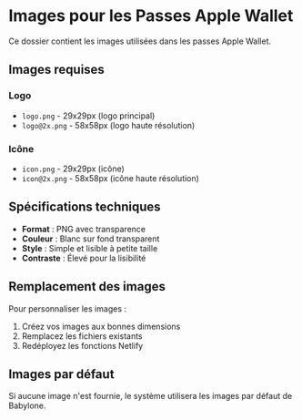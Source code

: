 # Images pour les Passes Apple Wallet

Ce dossier contient les images utilisées dans les passes Apple Wallet.

## Images requises

### Logo
- `logo.png` - 29x29px (logo principal)
- `logo@2x.png` - 58x58px (logo haute résolution)

### Icône
- `icon.png` - 29x29px (icône)
- `icon@2x.png` - 58x58px (icône haute résolution)

## Spécifications techniques

- **Format** : PNG avec transparence
- **Couleur** : Blanc sur fond transparent
- **Style** : Simple et lisible à petite taille
- **Contraste** : Élevé pour la lisibilité

## Remplacement des images

Pour personnaliser les images :

1. Créez vos images aux bonnes dimensions
2. Remplacez les fichiers existants
3. Redéployez les fonctions Netlify

## Images par défaut

Si aucune image n'est fournie, le système utilisera les images par défaut de Babylone.
